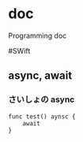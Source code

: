 # doc
Programming doc

#SWift

## async, await

### さいしょの async

```
func test() aynsc {
    await   
}
```



